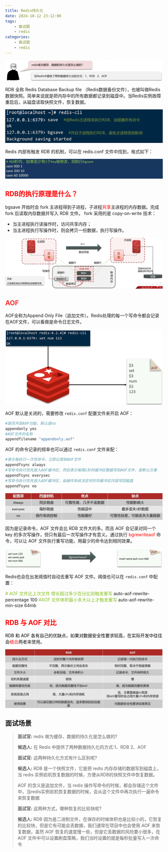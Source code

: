 ```yaml
---
title: Redis持久化
date: 2024-10-12 23:12:00
tags:
    - 面试题
    - redis
categories:
    - 面试题
    - redis
---
```


![](../../../images/面试题/redis/16.png)

RDB 全称 Redis Database Backup file （Redis数据备份文件），也被叫做Redis数据快照。简单来说就是把内存中的所有数据都记录到磁盘中。当Redis实例故障重启后，从磁盘读取快照文件，恢复数据。

![](../../../images/面试题/redis/17.png)

Redis 内部有触发 RDB 的机制，可以在 redis.conf 文件中找到，格式如下：

![](../../../images/面试题/redis/18.png)

## <font style="color:rgb(255, 0, 1);">RDB的执行原理是什么？</font>
bgsave 开始时会 fork 主进程得到子进程，子进程<font style="color:rgb(255, 0, 1);">共享</font>主进程的内存数据。完成 fork 后读取内存数据并写入 RDB 文件。
fork 采用的是 copy-on-write 技术：
- 当主进程执行读操作时，访问共享内存；
- 当主进程执行写操作时，则会拷贝一份数据，执行写操作。

![](../../../images/面试题/redis/19.png)

## <font style="color:rgb(243, 50, 50);">AOF</font>
AOF全称为Append Only File（追加文件）。Redis处理的每一个写命令都会记录在AOF文件，可以看做是命令日志文件。

![](../../../images/面试题/redis/20.png)

AOF 默认是关闭的，需要修改 `redis.conf` 配置文件来开启 AOF：

```makefile
#是否开启AOF功能，默认是no
appendonly yes
#AOF文件的名称
appendfilename "appendonly.aof"
```

AOF 的命令记录的频率也可以通过 `redis.conf` 文件来配：

```makefile
#表示每执行一次写命令，立即记录到AOF文件
appendfsync always
#写命令执行完先放入AOF缓冲区，然后表示每隔1秒将缓冲区数据写到AOF文件，是默认方案
appendfsync everysec
#写命令执行完先放入AOF缓冲区，由操作系统决定何时将缓冲区内容写回磁盘
appendfsync no
```

![](../../../images/面试题/redis/21.png)

因为是记录命令，AOF 文件会比 RDB 文件大的多。而且 AOF 会记录对同一个 key 的多次写操作，但只有最后一次写操作才有意义。通过执行<font style="color:rgb(255, 0, 1);"> bgrewriteaof </font>命令，可以让 AOF 文件执行重写功能，用最少的命令达到相同效果。

![](../../../images/面试题/redis/22.png)

Redis也会在出发阈值时自动去重写 AOF 文件。阈值也可以在 `redis.conf` 中配置：

<font style="color:rgb(135, 193, 32);"># AOF 文件比上次文件 增长超过多少百分比则触发重写</font>
auto-aof-rewrite-percentage 100
<font style="color:rgb(135, 193, 32);">#AOF 文件体积最小多大以上才触发重写</font>
auto-aof-rewrite-min-size 64mb

## <font style="color:rgb(255, 0, 1);">RDB 与 AOF 对比</font>
<font style="color:rgb(0, 0, 0);">RDB 和 AOF 各有自己的优缺点，如果对数据安全性要求较高，在实际开发中往往会</font><font style="color:rgb(255, 0, 1);">结合</font>两者来使用。

![](../../../images/面试题/redis/23.png)

## 面试场景
> **面试官:** redis 做为缓存，数据的持久化是怎么做的?
>
> **候选人:** 在 Redis 中提供了两种数据持久化的方式:1、RDB 2、AOF
> 
> **面试官:** 这两种持久化方式有什么区别呢?
>
> **候选人:** RDB 是一个快照文件，它是把 redis 内存存储的数据写到磁盘上，当 redis 实例宕机恢复数据的时候，方便从RDB的快照文件中恢复数据。
> 
> AOF 的含义是追加文件，当 redis 操作写命令的时候，都会存储这个文件中，当redis实例宕机恢复数据的时候，会从这个文件中再次执行一遍命令来恢复数据
> 
> **面试官:** 这两种方式，哪种恢复的比较快呢?
> 
> **候选人:** RDB 因为是二进制文件，在保存的时候体积也是比较小的，它恢复的比较快，但是它有可能会丢数据，我们通常在项目中也会使用 AOF 来恢复数据，虽然 AOF 恢复的速度慢一些，但是它丢数据的风险要小很多，在 AOF 文件中可以设置刷盘策略，我们当时设置的就是每秒批量写入一次命令

